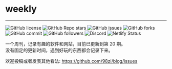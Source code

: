 # weekly

---

<div class="flex">

![GitHub license](https://img.shields.io/github/license/98zi/blog) 
![GitHub Repo stars](https://img.shields.io/github/stars/98zi/blog) 
![GitHub issues](https://img.shields.io/github/issues/98zi/blog) 
![GitHub forks](https://img.shields.io/github/forks/98zi/blog) 
![GitHub commit](https://img.shields.io/github/commit-activity/t/98zi/blog) 
![GitHub followers](https://img.shields.io/github/followers/98zi) 
![Discord](https://img.shields.io/discord/1126519222172925952) 
![Netlify Status](https://api.netlify.com/api/v1/badges/6660863b-4f07-4bb9-aea1-1936b1a85ecf/deploy-status) 

</div>

一个周刊，记录有趣的软件和网站，目前已更新到第 20 期。  
没有固定的更新时间，遇到好玩的东西都会记录下来。

欢迎投稿或者发表其他看法: https://github.com/98zi/blog/issues
